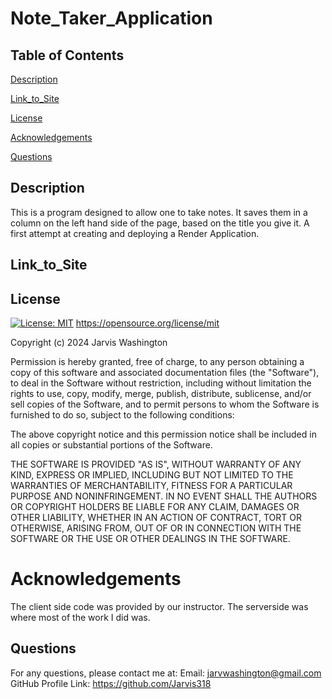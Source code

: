 # Note_Taker_Application

## Table of Contents
[Description](#Description)

[Link_to_Site](#Link_to_Site)

[License](#License)

[Acknowledgements](#Acknowledgements)

[Questions](#Questions)  

## Description
This is a program designed to allow one to take notes. It saves them in a column on the left hand side of the page, based on the title you give it. A first attempt at creating and deploying a Render Application.

## Link_to_Site



## License
[![License: MIT](https://img.shields.io/badge/License-MIT-yellow.svg)](https://opensource.org/licenses/MIT)
https://opensource.org/license/mit

Copyright (c) 2024 Jarvis Washington

Permission is hereby granted, free of charge, to any person obtaining
a copy of this software and associated documentation files (the
"Software"), to deal in the Software without restriction, including
without limitation the rights to use, copy, modify, merge, publish,
distribute, sublicense, and/or sell copies of the Software, and to
permit persons to whom the Software is furnished to do so, subject to
the following conditions:

The above copyright notice and this permission notice shall be
included in all copies or substantial portions of the Software.

THE SOFTWARE IS PROVIDED "AS IS", WITHOUT WARRANTY OF ANY KIND,
EXPRESS OR IMPLIED, INCLUDING BUT NOT LIMITED TO THE WARRANTIES OF
MERCHANTABILITY, FITNESS FOR A PARTICULAR PURPOSE AND
NONINFRINGEMENT. IN NO EVENT SHALL THE AUTHORS OR COPYRIGHT HOLDERS BE
LIABLE FOR ANY CLAIM, DAMAGES OR OTHER LIABILITY, WHETHER IN AN ACTION
OF CONTRACT, TORT OR OTHERWISE, ARISING FROM, OUT OF OR IN CONNECTION
WITH THE SOFTWARE OR THE USE OR OTHER DEALINGS IN THE SOFTWARE.

# Acknowledgements
The client side code was provided by our instructor. The serverside was where most of the work I did was.


## Questions
For any questions, please contact me at:
Email: jarvwashington@gmail.com
GitHub Profile Link: https://github.com/Jarvis318
